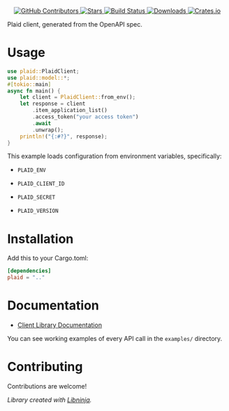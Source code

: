 <div id="top"></div>

<p align="center">
    <a href="https://github.com/libninjacom/plaid-rs/graphs/contributors">
        <img src="https://img.shields.io/github/contributors/libninjacom/plaid-rs.svg?style=flat-square" alt="GitHub Contributors" />
    </a>
    <a href="https://github.com/libninjacom/plaid-rs/stargazers">
        <img src="https://img.shields.io/github/stars/libninjacom/plaid-rs.svg?style=flat-square" alt="Stars" />
    </a>
    <a href="https://github.com/libninjacom/plaid-rs/actions">
        <img src="https://img.shields.io/github/actions/workflow/status/libninjacom/plaid-rs/ci.yaml?style=flat-square" alt="Build Status" />
    </a>
    
<a href="https://crates.io/crates/plaid">
    <img src="https://img.shields.io/crates/d/plaid?style=flat-square" alt="Downloads" />
</a>
<a href="https://crates.io/crates/plaid">
    <img src="https://img.shields.io/crates/v/plaid?style=flat-square" alt="Crates.io" />
</a>

</p>

Plaid client, generated from the OpenAPI spec.

# Usage

```rust
use plaid::PlaidClient;
use plaid::model::*;
#[tokio::main]
async fn main() {
    let client = PlaidClient::from_env();
    let response = client
        .item_application_list()
        .access_token("your access token")
        .await
        .unwrap();
    println!("{:#?}", response);
}

```

This example loads configuration from environment variables, specifically:

* `PLAID_ENV`

* `PLAID_CLIENT_ID`

* `PLAID_SECRET`

* `PLAID_VERSION`



# Installation

Add this to your Cargo.toml:

```toml
[dependencies]
plaid = ".."
```


# Documentation



* [Client Library Documentation](https://docs.rs/plaid)


You can see working examples of every API call in the `examples/` directory.

# Contributing

Contributions are welcome!

*Library created with [Libninja](https://www.libninja.com).*
